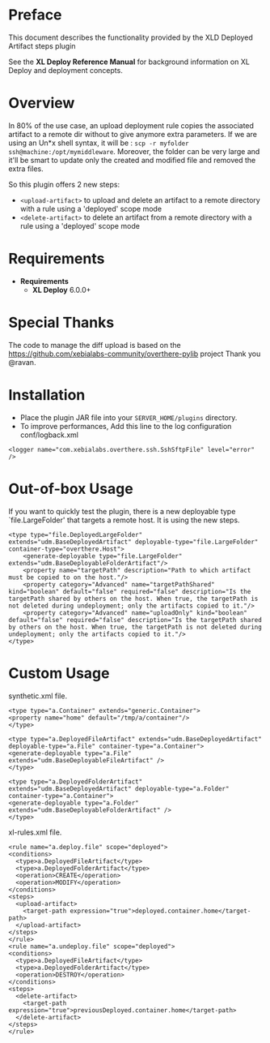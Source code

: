 # Preface #

This document describes the functionality provided by the XLD Deployed Artifact steps plugin

See the **XL Deploy Reference Manual** for background information on XL Deploy and deployment concepts.

# Overview #

In 80% of the use case, an upload deployment rule copies the associated artifact to a remote dir without to give anymore extra parameters. If we are using an Un*x shell syntax, it will be : ```scp -r myfolder ssh@machine:/opt/mymiddleware```.
Moreover, the folder can be very large and it'll be smart to update only the created and modified file and removed the extra files.

So this plugin offers 2 new steps:
 
* `<upload-artifact>` to upload and delete an artifact to a remote directory with a rule using a 'deployed' scope mode
* `<delete-artifact>` to delete an artifact from a remote directory with a rule using a 'deployed' scope mode
 
# Requirements #

* **Requirements**
	* **XL Deploy** 6.0.0+
	
# Special Thanks #

The code to manage the diff upload is based on the https://github.com/xebialabs-community/overthere-pylib project
Thank you @ravan.

# Installation #

* Place the plugin JAR file into your `SERVER_HOME/plugins` directory.
* To improve performances,  Add this line to the log configuration conf/logback.xml

```
<logger name="com.xebialabs.overthere.ssh.SshSftpFile" level="error" />
```

# Out-of-box Usage #

If you want to quickly test the plugin, there is a new deployable type `file.LargeFolder' that targets a remote host. It is using the new steps.

```
<type type="file.DeployedLargeFolder" extends="udm.BaseDeployedArtifact" deployable-type="file.LargeFolder" container-type="overthere.Host">
    <generate-deployable type="file.LargeFolder" extends="udm.BaseDeployableFolderArtifact"/>
    <property name="targetPath" description="Path to which artifact must be copied to on the host."/>
    <property category="Advanced" name="targetPathShared" kind="boolean" default="false" required="false" description="Is the targetPath shared by others on the host. When true, the targetPath is not deleted during undeployment; only the artifacts copied to it."/>
    <property category="Advanced" name="uploadOnly" kind="boolean" default="false" required="false" description="Is the targetPath shared by others on the host. When true, the targetPath is not deleted during undeployment; only the artifacts copied to it."/>
</type>
```

# Custom Usage #


synthetic.xml file.

```
<type type="a.Container" extends="generic.Container">
<property name="home" default="/tmp/a/container"/>
</type>

<type type="a.DeployedFileArtifact" extends="udm.BaseDeployedArtifact" deployable-type="a.File" container-type="a.Container">
<generate-deployable type="a.File" extends="udm.BaseDeployableFileArtifact" />
</type>

<type type="a.DeployedFolderArtifact" extends="udm.BaseDeployedArtifact" deployable-type="a.Folder" container-type="a.Container">
<generate-deployable type="a.Folder" extends="udm.BaseDeployableFolderArtifact" />
</type>
```

xl-rules.xml file.

```
<rule name="a.deploy.file" scope="deployed">
<conditions>
  <type>a.DeployedFileArtifact</type>
  <type>a.DeployedFolderArtifact</type>
  <operation>CREATE</operation>
  <operation>MODIFY</operation>
</conditions>
<steps>
  <upload-artifact>    
    <target-path expression="true">deployed.container.home</target-path>
  </upload-artifact>
</steps>
</rule>
<rule name="a.undeploy.file" scope="deployed">
<conditions>
  <type>a.DeployedFileArtifact</type>
  <type>a.DeployedFolderArtifact</type>
  <operation>DESTROY</operation>
</conditions>
<steps>
  <delete-artifact>   
    <target-path expression="true">previousDeployed.container.home</target-path>
  </delete-artifact>
</steps>
</rule>
```


